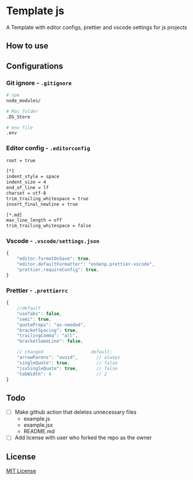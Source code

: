 # Template js

A Template with editor configs, prettier and vscode settings for js projects

## How to use

## Configurations

### Git ignore - `.gitignore`
```sh
# npm
node_modules/

# Mac folder
.DS_Store

# env file
.env
```

### Editor config - `.editorconfig`
```sh
root = true

[*]
indent_style = space
indent_size = 4
end_of_line = lf
charset = utf-8
trim_trailing_whitespace = true
insert_final_newline = true

[*.md]
max_line_length = off
trim_trailing_whitespace = false

```

### Vscode - `.vscode/settings.json`
```js
{
    "editor.formatOnSave": true,
    "editor.defaultFormatter": "esbenp.prettier-vscode",
    "prettier.requireConfig": true,
}

```


### Prettier - `.prettierrc`
```js
{
    //default
    "useTabs": false,
    "semi": true,
    "quoteProps": "as-needed",
    "bracketSpacing": true,
    "trailingComma": "all",
    "bracketSameLine": false,

    // changed                  default:
    "arrowParens": "avoid",       // always
    "singleQuote": true,          // false
    "jsxSingleQuote": true,       // false
    "tabWidth": 4                 // 2
}
```

## Todo

- [ ] Make github action that deletes unnecessary files
    - example.js
    - example.jsx
    - README.md
- [ ] Add license with user who forked the repo as the owner

## License

[MIT License](http://www.opensource.org/licenses/MIT)
